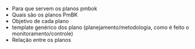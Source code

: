 * Para que servem os planos pmbok
* Quais são os planos PmBK
* Objetivo de cada plano
* template genérico dos plano (planejamento/metodologia, como é feito o monitoramento/controle)
* Relação entre os planos
